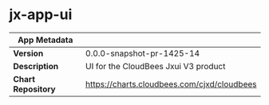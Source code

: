# jx-app-ui

|App Metadata||
|---|---|
| **Version** | 0.0.0-snapshot-pr-1425-14 |
| **Description** | UI for the CloudBees Jxui V3 product |
| **Chart Repository** | https://charts.cloudbees.com/cjxd/cloudbees |
